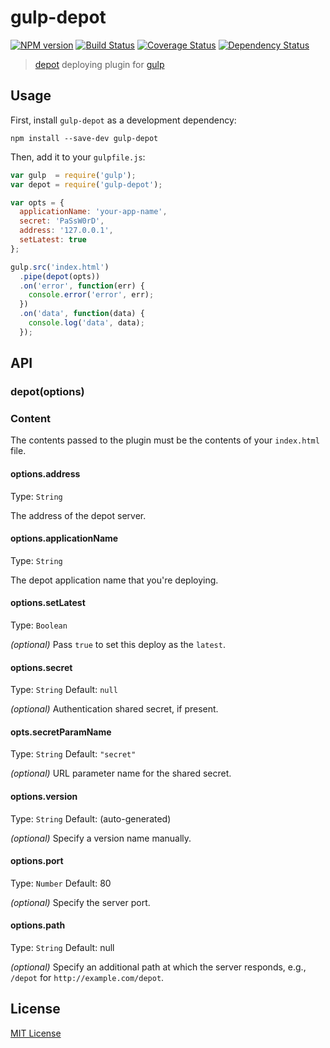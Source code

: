 # gulp-depot
[![NPM version][npm-image]][npm-url] [![Build Status][travis-image]][travis-url]  [![Coverage Status][coveralls-image]][coveralls-url] [![Dependency Status][depstat-image]][depstat-url]

> [depot](https://github.com/bosgood/depot) deploying plugin for [gulp](https://github.com/wearefractal/gulp)

## Usage

First, install `gulp-depot` as a development dependency:

```shell
npm install --save-dev gulp-depot
```

Then, add it to your `gulpfile.js`:

```javascript
var gulp  = require('gulp');
var depot = require('gulp-depot');

var opts = {
  applicationName: 'your-app-name',
  secret: 'PaSsW0rD',
  address: '127.0.0.1',
  setLatest: true
};

gulp.src('index.html')
  .pipe(depot(opts))
  .on('error', function(err) {
    console.error('error', err);
  })
  .on('data', function(data) {
    console.log('data', data);
  });
```

## API

### depot(options)

### Content

The contents passed to the plugin must be the contents of your `index.html` file.

#### options.address
Type: `String`

The address of the depot server.

#### options.applicationName
Type: `String`

The depot application name that you're deploying.

#### options.setLatest
Type: `Boolean`

*(optional)* Pass `true` to set this deploy as the `latest`.

#### options.secret
Type: `String`
Default: `null`

*(optional)* Authentication shared secret, if present.

#### opts.secretParamName
Type: `String`
Default: `"secret"`

*(optional)* URL parameter name for the shared secret.

#### options.version
Type: `String`
Default: (auto-generated)

*(optional)* Specify a version name manually.

#### options.port
Type: `Number`
Default: 80

*(optional)* Specify the server port.

#### options.path
Type: `String`
Default: null

*(optional)* Specify an additional path at which the server responds, e.g., `/depot` for `http://example.com/depot`.

## License

[MIT License](http://en.wikipedia.org/wiki/MIT_License)

[npm-url]: https://npmjs.org/package/gulp-depot
[npm-image]: https://badge.fury.io/js/gulp-depot.png

[travis-url]: http://travis-ci.org/bosgood/gulp-depot
[travis-image]: https://secure.travis-ci.org/bosgood/gulp-depot.png?branch=master

[coveralls-url]: https://coveralls.io/r/bosgood/gulp-depot
[coveralls-image]: https://coveralls.io/repos/bosgood/gulp-depot/badge.png

[depstat-url]: https://david-dm.org/bosgood/gulp-depot
[depstat-image]: https://david-dm.org/bosgood/gulp-depot.png
